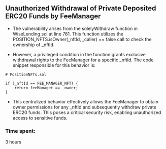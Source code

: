 ## Unauthorized Withdrawal of Private Deposited ERC20 Funds by FeeManager

* The vulnerability arises from the solelyWithdraw function in WiseLending.sol at line 781. This function utilizes the POSITION_NFTS.isOwner(_nftId, _caller) == false call to check the ownership of _nftId.

* However, a privileged condition in the function grants exclusive withdrawal rights to the FeeManager for a specific _nftId. The code snippet responsible for this behavior is:

```
# PositionNFTs.sol

if (_nftId == FEE_MANAGER_NFT) {
    return feeManager == _owner;
}
```

* This centralized behavior effectively allows the FeeManager to obtain owner permissions for any _nftId and subsequently withdraw private ERC20 funds. This poses a critical security risk, enabling unauthorized access to sensitive funds.

### Time spent:
3 hours